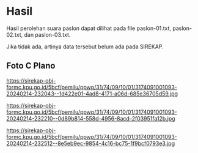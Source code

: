 # Hasil

Hasil perolehan suara paslon dapat dilihat pada file paslon-01.txt, paslon-02.txt, dan paslon-03.txt.

Jika tidak ada, artinya data tersebut belum ada pada SIREKAP.

## Foto C Plano

https://sirekap-obj-formc.kpu.go.id/5bcf/pemilu/ppwp/31/74/09/10/01/3174091001093-20240214-232043--1d422e01-4ad8-4171-a06d-685e36705d59.jpg

https://sirekap-obj-formc.kpu.go.id/5bcf/pemilu/ppwp/31/74/09/10/01/3174091001093-20240214-232210--0d89b814-558d-4956-8acd-2f03951fa12b.jpg

https://sirekap-obj-formc.kpu.go.id/5bcf/pemilu/ppwp/31/74/09/10/01/3174091001093-20240214-232512--8e5eb9ec-9854-4c16-bc75-1f9bcf0793e3.jpg
